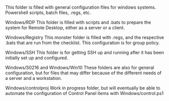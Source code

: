 This folder is filled with general configuration files for windows systems. Powershell scripts, batch files, .regs, etc.

Windows/RDP
This folder is filled with scripts and .bats to prepare the system for Remote Desktop, either as a server or a client.

Windows/Registry
This monster folder is filled with .regs, and the respective .bats that are run from the checklist. This configuration is for group policy.

Windows/SSH
This folder is for getting SSH up and running after it has been initially set up and configured.

Windows/S0216 and Windows/Win10
These folders are also for general configuration, but for files that may differ because of the different needs of a server and a workstation.

Windows/controlproj
Work in progress folder, but will eventually be able to automate the configuration of Control Panel items with Windows/control.ps1
